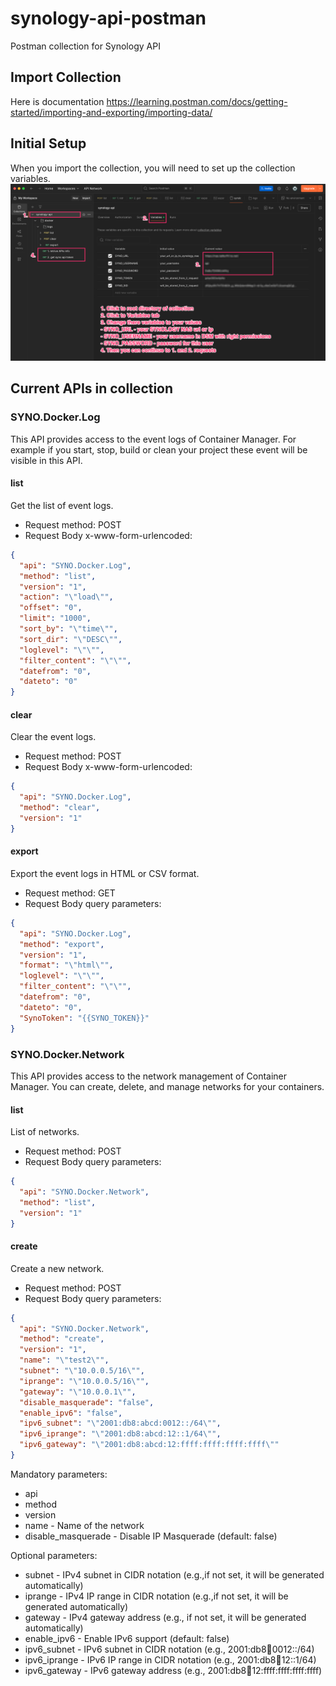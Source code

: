 # synology-api-postman
Postman collection for Synology API

## Import Collection

Here is documentation https://learning.postman.com/docs/getting-started/importing-and-exporting/importing-data/

## Initial Setup

When you import the collection, you will need to set up the collection variables.
![initial setup](/imgs/postman_collection_init_steps.png)


## Current APIs in collection

### SYNO.Docker.Log

This API provides access to the event logs of Container Manager. For example if you start, stop, build or clean your project these event will be visible in this API.

#### list

Get the list of event logs.

- Request method: POST
- Request Body x-www-form-urlencoded:

```json 
{
  "api": "SYNO.Docker.Log",
  "method": "list",
  "version": "1",
  "action": "\"load\"",
  "offset": "0",
  "limit": "1000",
  "sort_by": "\"time\"",
  "sort_dir": "\"DESC\"",
  "loglevel": "\"\"",
  "filter_content": "\"\"",
  "datefrom": "0",
  "dateto": "0"
}
```

#### clear

Clear the event logs.

- Request method: POST
- Request Body x-www-form-urlencoded:

```json 
{
  "api": "SYNO.Docker.Log",
  "method": "clear",
  "version": "1"
}
```

#### export

Export the event logs in HTML or CSV format.

- Request method: GET
- Request Body query parameters:

```json 
{
  "api": "SYNO.Docker.Log",
  "method": "export",
  "version": "1",
  "format": "\"html\"",
  "loglevel": "\"\"",
  "filter_content": "\"\"",
  "datefrom": "0",
  "dateto": "0",
  "SynoToken": "{{SYNO_TOKEN}}"
}
```

### SYNO.Docker.Network

This API provides access to the network management of Container Manager. You can create, delete, and manage networks for your containers.

#### list

List of networks.

- Request method: POST
- Request Body query parameters:

```json 
{
  "api": "SYNO.Docker.Network",
  "method": "list",
  "version": "1"
}
```

#### create

Create a new network.

- Request method: POST
- Request Body query parameters:

```json 
{
  "api": "SYNO.Docker.Network",
  "method": "create",
  "version": "1",
  "name": "\"test2\"",
  "subnet": "\"10.0.0.5/16\"",
  "iprange": "\"10.0.0.5/16\"",
  "gateway": "\"10.0.0.1\"",
  "disable_masquerade": "false",
  "enable_ipv6": "false",
  "ipv6_subnet": "\"2001:db8:abcd:0012::/64\"",
  "ipv6_iprange": "\"2001:db8:abcd:12::1/64\"",
  "ipv6_gateway": "\"2001:db8:abcd:12:ffff:ffff:ffff:ffff\""
}
```

Mandatory parameters:
- api
- method
- version
- name - Name of the network
- disable_masquerade - Disable IP Masquerade (default: false)

Optional parameters:
- subnet - IPv4 subnet in CIDR notation (e.g.,if not set, it will be generated automatically)
- iprange - IPv4 IP range in CIDR notation (e.g.,if not set, it will be generated automatically)
- gateway - IPv4 gateway address (e.g., if not set, it will be generated automatically)
- enable_ipv6 - Enable IPv6 support (default: false)
- ipv6_subnet - IPv6 subnet in CIDR notation (e.g., 2001:db8:abcd:0012::/64)
- ipv6_iprange - IPv6 IP range in CIDR notation (e.g., 2001:db8:abcd:12::1/64)
- ipv6_gateway - IPv6 gateway address (e.g., 2001:db8:abcd:12:ffff:ffff:ffff:ffff)
